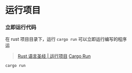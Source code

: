 # 运行项目

### 立即运行代码

在 rust 项目目录下，运行 `cargo run` 可以立即运行编写的程序  
运

> [Rust 语言圣经 | 运行项目](https://course.rs/first-try/cargo.html#%E8%BF%90%E8%A1%8C%E9%A1%B9%E7%9B%AE)
> [Cargo Run](https://rustwiki.org/zh-CN/cargo/commands/cargo-run.html)

```bash
cargo run
```
